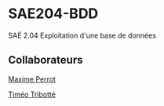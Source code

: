 # SAE204-BDD

SAÉ 2.04 Exploitation d'une base de données

## Collaborateurs

[Maxime Perrot](https://github.com/mxPerrot)

[Timéo Tribotté](https://github.com/Huntshi)
